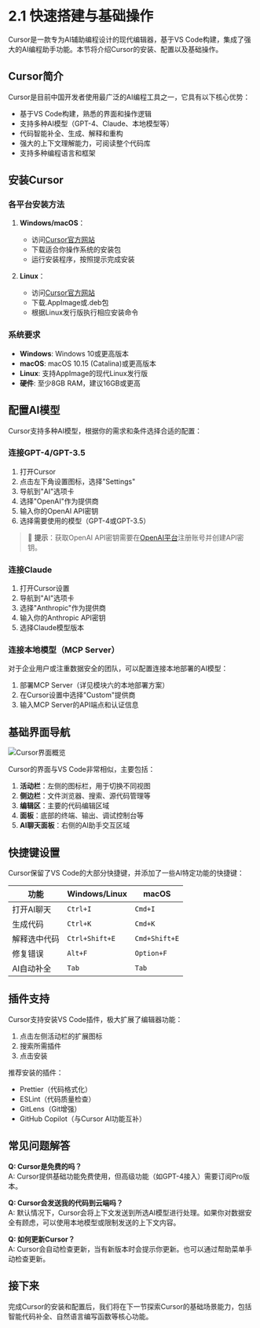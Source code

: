 # 2.1 快速搭建与基础操作

Cursor是一款专为AI辅助编程设计的现代编辑器，基于VS Code构建，集成了强大的AI编程助手功能。本节将介绍Cursor的安装、配置以及基础操作。

## Cursor简介

Cursor是目前中国开发者使用最广泛的AI编程工具之一，它具有以下核心优势：

- 基于VS Code构建，熟悉的界面和操作逻辑
- 支持多种AI模型（GPT-4、Claude、本地模型等）
- 代码智能补全、生成、解释和重构
- 强大的上下文理解能力，可阅读整个代码库
- 支持多种编程语言和框架

## 安装Cursor

### 各平台安装方法

1. **Windows/macOS**：
   - 访问[Cursor官方网站](https://cursor.sh/)
   - 下载适合你操作系统的安装包
   - 运行安装程序，按照提示完成安装

2. **Linux**：
   - 访问[Cursor官方网站](https://cursor.sh/)
   - 下载.AppImage或.deb包
   - 根据Linux发行版执行相应安装命令

### 系统要求

- **Windows**: Windows 10或更高版本
- **macOS**: macOS 10.15 (Catalina)或更高版本
- **Linux**: 支持AppImage的现代Linux发行版
- **硬件**: 至少8GB RAM，建议16GB或更高

## 配置AI模型

Cursor支持多种AI模型，根据你的需求和条件选择合适的配置：

### 连接GPT-4/GPT-3.5

1. 打开Cursor
2. 点击左下角设置图标，选择"Settings"
3. 导航到"AI"选项卡
4. 选择"OpenAI"作为提供商
5. 输入你的OpenAI API密钥
6. 选择需要使用的模型（GPT-4或GPT-3.5）

> 📝 **提示**：获取OpenAI API密钥需要在[OpenAI平台](https://platform.openai.com/)注册账号并创建API密钥。

### 连接Claude

1. 打开Cursor设置
2. 导航到"AI"选项卡
3. 选择"Anthropic"作为提供商
4. 输入你的Anthropic API密钥
5. 选择Claude模型版本

### 连接本地模型（MCP Server）

对于企业用户或注重数据安全的团队，可以配置连接本地部署的AI模型：

1. 部署MCP Server（详见模块六的本地部署方案）
2. 在Cursor设置中选择"Custom"提供商
3. 输入MCP Server的API端点和认证信息

## 基础界面导航

![Cursor界面概览](https://your-image-host.com/cursor-interface.png)

Cursor的界面与VS Code非常相似，主要包括：

1. **活动栏**：左侧的图标栏，用于切换不同视图
2. **侧边栏**：文件浏览器、搜索、源代码管理等
3. **编辑区**：主要的代码编辑区域
4. **面板**：底部的终端、输出、调试控制台等
5. **AI聊天面板**：右侧的AI助手交互区域

## 快捷键设置

Cursor保留了VS Code的大部分快捷键，并添加了一些AI特定功能的快捷键：

| 功能 | Windows/Linux | macOS |
|------|--------------|-------|
| 打开AI聊天 | `Ctrl+I` | `Cmd+I` |
| 生成代码 | `Ctrl+K` | `Cmd+K` |
| 解释选中代码 | `Ctrl+Shift+E` | `Cmd+Shift+E` |
| 修复错误 | `Alt+F` | `Option+F` |
| AI自动补全 | `Tab` | `Tab` |

## 插件支持

Cursor支持安装VS Code插件，极大扩展了编辑器功能：

1. 点击左侧活动栏的扩展图标
2. 搜索所需插件
3. 点击安装

推荐安装的插件：
- Prettier（代码格式化）
- ESLint（代码质量检查）
- GitLens（Git增强）
- GitHub Copilot（与Cursor AI功能互补）

## 常见问题解答

**Q: Cursor是免费的吗？**  
A: Cursor提供基础功能免费使用，但高级功能（如GPT-4接入）需要订阅Pro版本。

**Q: Cursor会发送我的代码到云端吗？**  
A: 默认情况下，Cursor会将上下文发送到所选AI模型进行处理。如果你对数据安全有顾虑，可以使用本地模型或限制发送的上下文内容。

**Q: 如何更新Cursor？**  
A: Cursor会自动检查更新，当有新版本时会提示你更新。也可以通过帮助菜单手动检查更新。

## 接下来

完成Cursor的安装和配置后，我们将在下一节探索Cursor的基础场景能力，包括智能代码补全、自然语言编写函数等核心功能。 
